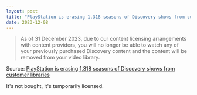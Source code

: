 ```yaml
---
layout: post
title: "PlayStation is erasing 1,318 seasons of Discovery shows from customer libraries"
date: 2023-12-08
---
```


> As of 31 December 2023, due to our content licensing arrangements with
content providers, you will no longer be able to watch any of your
previously purchased Discovery content and the content will be removed from
your video library.

Source: [PlayStation is erasing 1,318 seasons of Discovery shows from
customer libraries](https://arstechnica.com/?p=1988731)

It's not bought, it's temporarily licensed.

